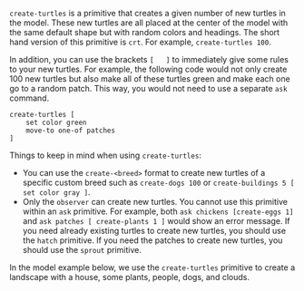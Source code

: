 ﻿`create-turtles` is a primitive that creates a given number of new turtles in the model. These new turtles are all placed at the center of the model with the same default shape but with random colors and headings.  The short hand version of this primitive is `crt`. For example, `create-turtles 100`.



In addition, you can use the brackets  `[   ]`  to immediately give some rules to your new turtles. For example, the following code would not only create 100 new turtles but also make all of these turtles green and make each one go to a random patch. This way, you would not need to use a separate `ask` command.



```
create-turtles [
	set color green
	move-to one-of patches
]
```



Things to keep in mind when using `create-turtles`: 

* You can use the `create-<breed>` format to create new turtles of a specific custom breed such as `create-dogs 100` or `create-buildings 5 [ set color gray ]`.
* Only the `observer` can create new turtles. You cannot use this primitive within an `ask` primitive. For example, both `ask chickens [create-eggs 1]` and `ask patches [ create-plants 1 ]` would show an error message. If you need already existing turtles to create new turtles, you should use the `hatch` primitive. If you need the patches to create new turtles, you should use the `sprout` primitive.



In the model example below, we use the `create-turtles` primitive to create a landscape with a house, some plants, people, dogs, and clouds. 